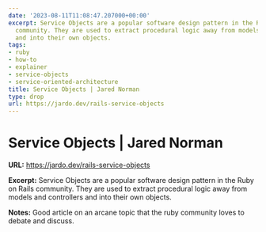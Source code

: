 ```yaml
---
date: '2023-08-11T11:08:47.207000+00:00'
excerpt: Service Objects are a popular software design pattern in the Ruby on Rails
  community. They are used to extract procedural logic away from models and controllers
  and into their own objects.
tags:
- ruby
- how-to
- explainer
- service-objects
- service-oriented-architecture
title: Service Objects | Jared Norman
type: drop
url: https://jardo.dev/rails-service-objects
---
```


# Service Objects | Jared Norman

**URL:** https://jardo.dev/rails-service-objects

**Excerpt:** Service Objects are a popular software design pattern in the Ruby on Rails community. They are used to extract procedural logic away from models and controllers and into their own objects.

**Notes:**
Good article on an arcane topic that the ruby community loves to debate and discuss.
